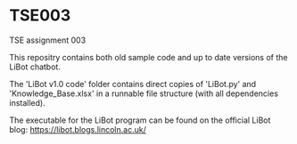 # TSE003
TSE assignment 003

This repositry contains both old sample code and up to date versions of the LiBot chatbot.

The 'LiBot v1.0 code' folder contains direct copies of 'LiBot.py' and 'Knowledge_Base.xlsx' in a runnable file structure (with all dependencies installed).

The executable for the LiBot program can be found on the official LiBot blog:
https://libot.blogs.lincoln.ac.uk/
